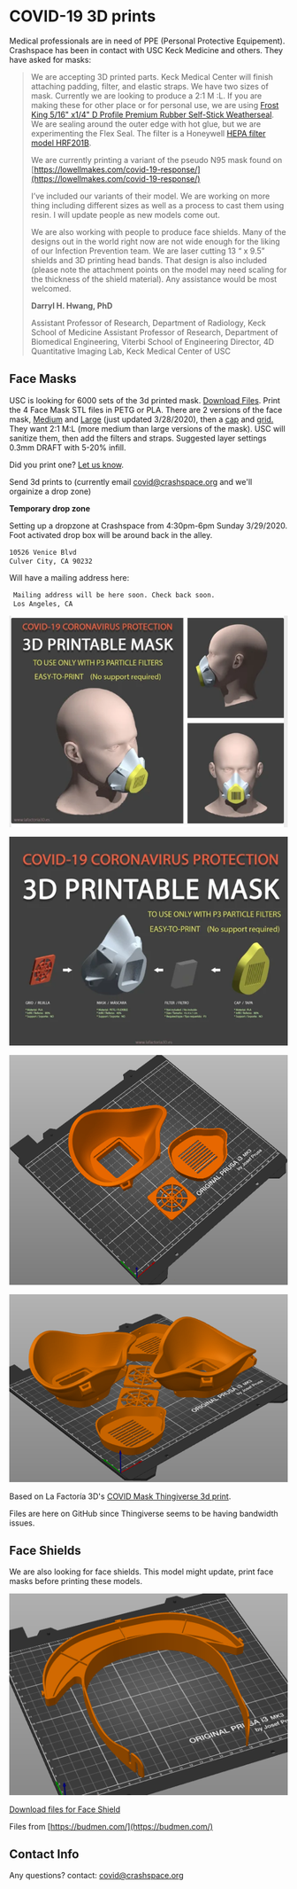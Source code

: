# COVID-19 3D prints

Medical professionals are in need of PPE (Personal Protective Equipement). Crashspace has been in contact with USC Keck Medicine and others. They have asked for masks:


> We are accepting 3D printed parts. Keck Medical Center will finish attaching padding, filter, and elastic straps. We have two sizes of mask. Currently we are looking to produce a 2:1  M :L. If you are making these for other place or for personal use, we are using [Frost King 5/16" x1/4" D Profile Premium Rubber Self-Stick Weatherseal](https://smile.amazon.com/Frost-King-Self-Stick-Weatherseal-D-Section/dp/B000B4N3O0/ref=sr_1_1?keywords=Frost+King+5%2F16%22+x1%2F4%22+D+Profile+Premium+Rubber+Self-Stick+Weatherseal&qid=1585453260&s=home-garden&sr=1-1). We are sealing around the outer edge with hot glue, but we are experimenting the Flex Seal. The filter is a Honeywell [HEPA filter model HRF201B](https://smile.amazon.com/Flintar-Replacement-Compatible-Honeywell-HRF201B/dp/B07SQ5NHJ7/ref=sr_1_5).
> 
> We are currently printing a variant of the pseudo N95 mask found on [https://lowellmakes.com/covid-19-response/](https://lowellmakes.com/covid-19-response/)
> 
> I’ve included our variants of their model. We are working on more thing including different sizes as well as a process to cast them using resin. I will update people as new models come out.
> 
> We are also working with people to produce face shields. Many of the designs out in the world right now are not wide enough for the liking of our Infection Prevention team. We are laser cutting 13 “ x 9.5” shields and 3D printing head bands. That design is also included (please note the attachment points on the model may need scaling for the thickness of the shield material).
> Any assistance would be most welcomed.
> 
> **Darryl H. Hwang, PhD**
> 
> Assistant Professor of Research, Department of Radiology, Keck School of Medicine
> Assistant Professor of Research, Department of Biomedical Engineering, Viterbi School of Engineering
> Director, 4D Quantitative Imaging Lab, Keck Medical Center of USC


## Face Masks
USC is looking for 6000 sets of the 3d printed mask. [Download Files](https://github.com/CRASHSpace/COVID-19-3dprints/tree/master/Face%20Mask). Print the 4 Face Mask STL files in PETG or PLA. There are 2 versions of the face mask, [Medium](https://github.com/CRASHSpace/COVID-19-3dprints/raw/master/Face%20Mask/USCSW-Filtrated_Mask-v2M.stl) and [Large](https://github.com/CRASHSpace/COVID-19-3dprints/raw/master/Face%20Mask/USCSW-Filtrated_Mask-v2L.stl) (just updated 3/28/2020), then a [cap](https://github.com/CRASHSpace/COVID-19-3dprints/raw/master/Face%20Mask/covid_mask_cap.stl) and [grid.](https://github.com/CRASHSpace/COVID-19-3dprints/raw/master/Face%20Mask/covid_mask_grid.stl) They want 2:1 M:L (more medium than large versions of the mask).  USC will sanitize them, then add the filters and straps. Suggested layer settings 0.3mm DRAFT with 5-20% infill.

Did you print one? [Let us know](https://docs.google.com/forms/d/e/1FAIpQLSczant_0pGT0tIEJhOTPQsQpFoTAtQAkubEGK8ArdoSDPgAVQ/viewform).


Send 3d prints to (currently email covid@crashspace.org and we'll orgainize a drop zone)

**Temporary drop zone**

Setting up a dropzone at Crashspace from 4:30pm-6pm Sunday 3/29/2020. Foot activated drop box will be around back in the alley.
``` 
10526 Venice Blvd
Culver City, CA 90232
```

Will have a mailing address here:
```
 Mailing address will be here soon. Check back soon.
 Los Angeles, CA
```

![Face mask on model](https://raw.githubusercontent.com/CRASHSpace/COVID-19-3dprints/master/images/facemask-on-model.png)

![Face mask assembly](https://raw.githubusercontent.com/CRASHSpace/COVID-19-3dprints/master/images/facemask-assembly.png)

![Image of Face Mask on Prusa](https://raw.githubusercontent.com/CRASHSpace/COVID-19-3dprints/master/images/facemask-singleset-small.png)

![2 sets of Face Masks on Prusa](https://raw.githubusercontent.com/CRASHSpace/COVID-19-3dprints/master/images/facemasks-2copies-angle.png)


Based on La Factoría 3D's [COVID Mask Thingiverse 3d print](https://www.thingiverse.com/thing:4225667).

Files are here on GitHub since Thingiverse seems to be having bandwidth issues.


## Face Shields
We are also looking for face shields. This model might update, print face masks before printing these models. 

![Face shield](https://raw.githubusercontent.com/CRASHSpace/COVID-19-3dprints/master/images/faceshield-singlecopy.png)

[Download files for Face Shield](https://github.com/CRASHSpace/COVID-19-3dprints/raw/master/Face%20Shield/SMP%20Face%20Shield.stl)

Files from [https://budmen.com/](https://budmen.com/)


## Contact Info
Any questions? contact: [covid@crashspace.org](mailto:covid@crashspace.org)
